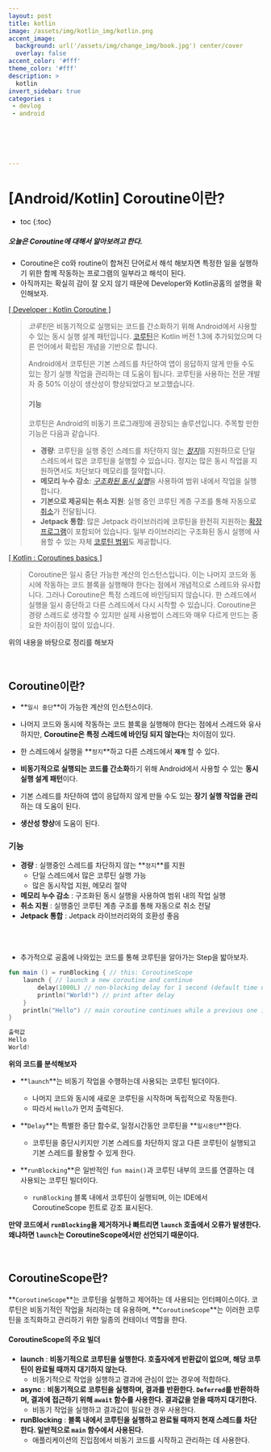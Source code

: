 ```yaml
---
layout: post
title: kotlin
image: /assets/img/kotlin_img/kotlin.png
accent_image: 
  background: url('/assets/img/change_img/book.jpg') center/cover
  overlay: false
accent_color: '#fff'
theme_color: '#fff'
description: >
  kotlin
invert_sidebar: true
categories :
 - devlog	
 - android






---
```


# [Android/Kotlin] Coroutine이란?



* toc
{:toc}


##### 오늘은 Coroutine에 대해서 알아보려고 한다.

- Coroutine은 co와 routine이 합쳐진 단어로서 해석 해보자면 특정한 일을 실행하기 위한 함께 작동하는 프로그램의 일부라고 해석이 된다.
- 아직까지는 확실히 감이 잘 오지 않기 때문에 Developer와 Kotlin공홈의 설명을 확인해보자.



[[ Developer : Kotlin Coroutine ]](https://developer.android.com/kotlin/coroutines?hl=ko)

> *코루틴*은 비동기적으로 실행되는 코드를 간소화하기 위해 Android에서 사용할 수 있는 동시 실행 설계 패턴입니다. [코루틴](https://kotlinlang.org/docs/coroutines-guide.html)은 Kotlin 버전 1.3에 추가되었으며 다른 언어에서 확립된 개념을 기반으로 합니다.
>
> Android에서 코루틴은 기본 스레드를 차단하여 앱이 응답하지 않게 만들 수도 있는 장기 실행 작업을 관리하는 데 도움이 됩니다. 코루틴을 사용하는 전문 개발자 중 50% 이상이 생산성이 향상되었다고 보고했습니다.
>
> 
>
> #### 기능
>
> 코루틴은 Android의 비동기 프로그래밍에 권장되는 솔루션입니다. 주목할 만한 기능은 다음과 같습니다.
>
> - **경량**: 코루틴을 실행 중인 스레드를 차단하지 않는 [*정지*](https://kotlinlang.org/docs/reference/coroutines/basics.html)를 지원하므로 단일 스레드에서 많은 코루틴을 실행할 수 있습니다. 정지는 많은 동시 작업을 지원하면서도 차단보다 메모리를 절약합니다.
> - **메모리 누수 감소**: [*구조화된 동시 실행*](https://kotlinlang.org/docs/reference/coroutines/basics.html#structured-concurrency)을 사용하여 범위 내에서 작업을 실행합니다.
> - **기본으로 제공되는 취소 지원**: 실행 중인 코루틴 계층 구조를 통해 자동으로 [취소](https://kotlinlang.org/docs/reference/coroutines/cancellation-and-timeouts.html)가 전달됩니다.
> - **Jetpack 통합**: 많은 Jetpack 라이브러리에 코루틴을 완전히 지원하는 [확장 프로그램](https://developer.android.com/kotlin/ktx?hl=ko)이 포함되어 있습니다. 일부 라이브러리는 구조화된 동시 실행에 사용할 수 있는 자체 [코루틴 범위](https://developer.android.com/topic/libraries/architecture/coroutines?hl=ko)도 제공합니다.

[[ Kotlin : Coroutines basics ]](https://kotlinlang.org/docs/coroutines-basics.html)

> Coroutine은 일시 중단 가능한 계산의 인스턴스입니다. 이는 나머지 코드와 동시에 작동하는 코드 블록을 실행해야 한다는 점에서 개념적으로 스레드와 유사합니다. 그러나 Coroutine은 특정 스레드에 바인딩되지 않습니다. 한 스레드에서 실행을 일시 중단하고 다른 스레드에서 다시 시작할 수 있습니다. Coroutine은 경량 스레드로 생각할 수 있지만 실제 사용법이 스레드와 매우 다르게 만드는 중요한 차이점이 많이 있습니다.



위의 내용을 바탕으로 정리를 해보자



<br/>



##  Coroutine이란?

- **`일시 중단`**이 가능한 계산의 인스턴스이다.
- 나머지 코드와 동시에 작동하는 코드 블록을 실행해야 한다는 점에서 스레드와 유사하지만, **Coroutine은 특정 스레드에 바인딩 되지 않는다**는 차이점이 있다.
- 한 스레드에서 실행을 **`정지`**하고 다른 스레드에서 **`재개`** 할 수 있다.

- **비동기적으로 실행되는 코드를 간소화**하기 위해 Android에서 사용할 수 있는 **동시 실행 설계 패턴**이다.

- 기본 스레드를 차단하여 앱이 응답하지 않게 만들 수도 있는 **장기 실행 작업을 관리**하는 데 도움이 된다.

- **생산성 향상**에 도움이 된다.

  

### 기능

- **경량** : 실행중인 스레드를 차단하지 않는 **`정지`**를 지원 
  - 단일 스레드에서 많은 코루틴 실행 가능
  - 많은 동시작업 지원, 메모리 절약
- **메모리 누수 감소** : 구조화된 동시 실행을 사용하여 범위 내의 작업 실행
- **취소 지원** : 실행중인 코루틴 계층 구조를 통해 자동으로 취소 전달
- **Jetpack 통합** : Jetpack 라이브러리와의 호환성 좋음

<br/>



<br/>

 



- 추가적으로 공홈에 나와있는 코드를 통해 코루틴을 알아가는 Step을 밟아보자.

```kotlin
fun main () = runBlocking { // this: CoroutineScope
    launch { // launch a new coroutine and continue
        delay(1000L) // non-blocking delay for 1 second (default time unit is ms)
        println("World!") // print after delay
    }
    println("Hello") // main coroutine continues while a previous one is delayed
}

출력값
Hello
World!
```

**위의 코드를 분석해보자**

- **`launch`**는 비동기 작업을 수행하는데 사용되는 코루틴 빌더이다.
  - 나머지 코드와 동시에 새로운 코루틴을 시작하며 독립적으로 작동한다. 
  - 따라서 `Hello`가 먼저 출력된다.
- **`Delay`**는 특별한 중단 함수로, 일정시간동안 코루틴을 **`일시중단`**한다.
  - 코루틴을 중단시키지만 기본 스레드를 차단하지 않고 다른 코루틴이 실행되고 기본 스레드를 활용할 수 있게 한다.

- **`runBlocking`**은 일반적인 `fun main()`과 코루틴 내부의 코드를 연결하는 데 사용되는 코루틴 빌더이다.
  -  `runBlocking` 블록 내에서 코루틴이 실행되며, 이는 IDE에서 CoroutineScope 힌트로 강조 표시된다.

**만약 코드에서 `runBlocking`을 제거하거나 빠트리면 `launch` 호출에서 오류가 발생한다. 왜냐하면 `launch`는 CoroutineScope에서만 선언되기 때문이다.** 



<br/>



##  CoroutineScope란?

**`CoroutineScope`**는 코루틴을 실행하고 제어하는 데 사용되는 인터페이스이다. 코루틴은 비동기적인 작업을 처리하는 데 유용하며, **`CoroutineScope`**는 이러한 코루틴을 조직화하고 관리하기 위한 일종의 컨테이너 역할을 한다.

#### CoroutineScope의 주요 빌더

- **launch** : **비동기적으로 코루틴을 실행한다. 호출자에게 반환값이 없으며, 해당 코루틴이 완료될 때까지 대기하지 않는다.** 
  - 비동기적으로 작업을 실행하고 결과에 관심이 없는 경우에 적합하다.
- **async** : **비동기적으로 코루틴을 실행하며, 결과를 반환한다. `Deferred`를 반환하하며, 결과에 접근하기 위해 `await` 함수를 사용한다. 결과값을 얻을 때까지 대기한다.**
  - 비동기 작업을 실행하고 결과값이 필요한 경우 사용한다.
- **runBlocking** : **블록 내에서 코루틴을 실행하고 완료될 때까지 현재 스레드를 차단한다. 일반적으로 `main` 함수에서 사용된다.**
  - 애플리케이션의 진입점에서 비동기 코드를 시작하고 관리하는 데 사용한다.

